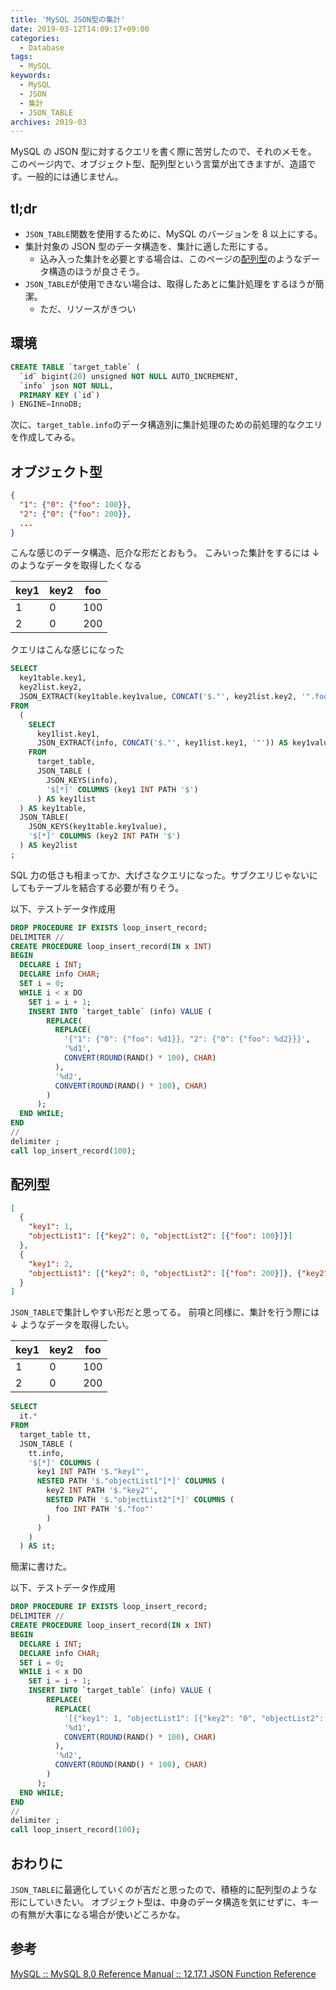 ```yaml
---
title: 'MySQL JSON型の集計'
date: 2019-03-12T14:09:17+09:00
categories:
  - Database
tags:
  - MySQL
keywords:
  - MySQL
  - JSON
  - 集計
  - JSON_TABLE
archives: 2019-03
---
```


MySQL の JSON 型に対するクエリを書く際に苦労したので、それのメモを。  
このページ内で、オブジェクト型、配列型という言葉が出てきますが、造語です。一般的には通じません。

## tl;dr

- `JSON_TABLE`関数を使用するために、MySQL のバージョンを 8 以上にする。
- 集計対象の JSON 型のデータ構造を、集計に適した形にする。
  - 込み入った集計を必要とする場合は、このページの[配列型](#配列型)のようなデータ構造のほうが良さそう。
- `JSON_TABLE`が使用できない場合は、取得したあとに集計処理をするほうが簡潔。
  - ただ、リソースがきつい

## 環境

```sql
CREATE TABLE `target_table` (
  `id` bigint(20) unsigned NOT NULL AUTO_INCREMENT,
  `info` json NOT NULL,
  PRIMARY KEY (`id`)
) ENGINE=InnoDB;
```

次に、`target_table.info`のデータ構造別に集計処理のための前処理的なクエリを作成してみる。

## オブジェクト型

```オブジェクト型.json
{
  "1": {"0": {"foo": 100}},
  "2": {"0": {"foo": 200}},
  ...
}
```

こんな感じのデータ構造、厄介な形だとおもう。
こみいった集計をするには ↓ のようなデータを取得したくなる

| key1 | key2 | foo |
| ---- | ---- | --- |
| 1    | 0    | 100 |
| 2    | 0    | 200 |

クエリはこんな感じになった

```オブジェクト型集計.sql
SELECT
  key1table.key1,
  key2list.key2,
  JSON_EXTRACT(key1table.key1value, CONCAT('$."', key2list.key2, '".foo')) AS foo
FROM
  (
    SELECT
      key1list.key1,
      JSON_EXTRACT(info, CONCAT('$."', key1list.key1, '"')) AS key1value
    FROM
      target_table,
      JSON_TABLE (
        JSON_KEYS(info),
        '$[*]' COLUMNS (key1 INT PATH '$')
      ) AS key1list
  ) AS key1table,
  JSON_TABLE(
    JSON_KEYS(key1table.key1value),
    '$[*]' COLUMNS (key2 INT PATH '$')
  ) AS key2list
;
```

SQL 力の低さも相まってか、大げさなクエリになった。サブクエリじゃないにしてもテーブルを結合する必要が有りそう。

以下、テストデータ作成用

```オブジェクト型データ挿入.sql
DROP PROCEDURE IF EXISTS loop_insert_record;
DELIMITER //
CREATE PROCEDURE loop_insert_record(IN x INT)
BEGIN
  DECLARE i INT;
  DECLARE info CHAR;
  SET i = 0;
  WHILE i < x DO
    SET i = i + 1;
    INSERT INTO `target_table` (info) VALUE (
        REPLACE(
          REPLACE(
            '{"1": {"0": {"foo": %d1}}, "2": {"0": {"foo": %d2}}}',
            '%d1',
            CONVERT(ROUND(RAND() * 100), CHAR)
          ),
          '%d2',
          CONVERT(ROUND(RAND() * 100), CHAR)
        )
      );
  END WHILE;
END
//
delimiter ;
call lop_insert_record(100);
```

## 配列型

```配列型.json
[
  {
    "key1": 1,
    "objectList1": [{"key2": 0, "objectList2": [{"foo": 100}]}]
  },
  {
    "key1": 2,
    "objectList1": [{"key2": 0, "objectList2": [{"foo": 200}]}, {"key2": 1, "objectList2": [{"foo": 200}]}]
  }
]
```

`JSON_TABLE`で集計しやすい形だと思ってる。
前項と同様に、集計を行う際には ↓ ようなデータを取得したい。

| key1 | key2 | foo |
| ---- | ---- | --- |
| 1    | 0    | 100 |
| 2    | 0    | 200 |

```配列型集計.sql
SELECT
  it.*
FROM
  target_table tt,
  JSON_TABLE (
    tt.info,
    '$[*]' COLUMNS (
      key1 INT PATH '$."key1"',
      NESTED PATH '$."objectList1"[*]' COLUMNS (
        key2 INT PATH '$."key2"',
        NESTED PATH '$."objectList2"[*]' COLUMNS (
          foo INT PATH '$."foo"'
        )
      )
    )
  ) AS it;
```

簡潔に書けた。

以下、テストデータ作成用

```配列型データ挿入.sql
DROP PROCEDURE IF EXISTS loop_insert_record;
DELIMITER //
CREATE PROCEDURE loop_insert_record(IN x INT)
BEGIN
  DECLARE i INT;
  DECLARE info CHAR;
  SET i = 0;
  WHILE i < x DO
    SET i = i + 1;
    INSERT INTO `target_table` (info) VALUE (
        REPLACE(
          REPLACE(
            '[{"key1": 1, "objectList1": [{"key2": "0", "objectList2": [{"foo": %d1}]}]}, {"key1": "2", "objectList1": [{"key2": "0", "objectList2": [{"foo": %d2}]}, {"key2": "1", "objectList2": [{"foo": %d1}]}]}]',
            '%d1',
            CONVERT(ROUND(RAND() * 100), CHAR)
          ),
          '%d2',
          CONVERT(ROUND(RAND() * 100), CHAR)
        )
      );
  END WHILE;
END
//
delimiter ;
call loop_insert_record(100);
```

## おわりに

`JSON_TABLE`に最適化していくのが吉だと思ったので、積極的に配列型のような形にしていきたい。
オブジェクト型は、中身のデータ構造を気にせずに、キーの有無が大事になる場合が使いどころかな。

## 参考

[MySQL :: MySQL 8.0 Reference Manual :: 12.17.1 JSON Function Reference](https://dev.mysql.com/doc/refman/8.0/en/json-function-reference.html)
